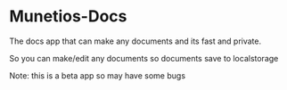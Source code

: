 # Munetios-Docs
The docs app that can make any documents and its fast and private.

So you can make/edit any documents so documents save to localstorage

Note: this is a beta app so may have some bugs
